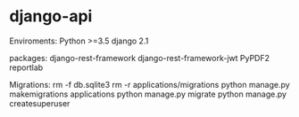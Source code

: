 # django-api

Enviroments:
  Python >=3.5
  django 2.1

packages:
  django-rest-framework
  django-rest-framework-jwt
  PyPDF2
  reportlab
  
  
Migrations:
  rm -f db.sqlite3
  rm -r applications/migrations
  python manage.py makemigrations applications
  python manage.py migrate
  python manage.py createsuperuser

